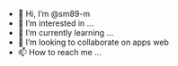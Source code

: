 - 👋 Hi, I’m @sm89-m
- 👀 I’m interested in ...
- 🌱 I’m currently learning ...
- 💞️ I’m looking to collaborate on apps web
- 📫 How to reach me ...

<!---
sm89-m/sm89-m is a ✨ special ✨ repository because its `README.md` (this file) appears on your GitHub profile.
You can click the Preview link to take a look at your changes.
--->
